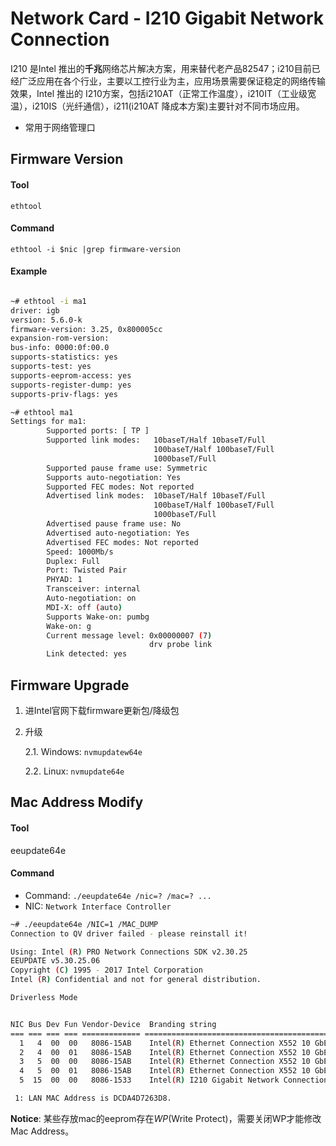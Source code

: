 # Network Card - I210 Gigabit Network Connection

I210 是Intel 推出的**千兆**网络芯片解决方案，用来替代老产品82547；i210目前已经广泛应用在各个行业，主要以工控行业为主，应用场景需要保证稳定的网络传输效果，Intel 推出的 I210方案，包括i210AT（正常工作温度），i210IT（工业级宽温），i210IS（光纤通信），i211(i210AT 降成本方案)主要针对不同市场应用。

- 常用于网络管理口

## Firmware Version

#### Tool

`ethtool`

#### Command

`ethtool -i $nic |grep firmware-version`

#### Example
```bash

~# ethtool -i ma1
driver: igb
version: 5.6.0-k
firmware-version: 3.25, 0x800005cc
expansion-rom-version: 
bus-info: 0000:0f:00.0
supports-statistics: yes
supports-test: yes
supports-eeprom-access: yes
supports-register-dump: yes
supports-priv-flags: yes

~# ethtool ma1
Settings for ma1:
        Supported ports: [ TP ]
        Supported link modes:   10baseT/Half 10baseT/Full 
                                100baseT/Half 100baseT/Full 
                                1000baseT/Full 
        Supported pause frame use: Symmetric
        Supports auto-negotiation: Yes
        Supported FEC modes: Not reported
        Advertised link modes:  10baseT/Half 10baseT/Full 
                                100baseT/Half 100baseT/Full 
                                1000baseT/Full 
        Advertised pause frame use: No
        Advertised auto-negotiation: Yes
        Advertised FEC modes: Not reported
        Speed: 1000Mb/s
        Duplex: Full
        Port: Twisted Pair
        PHYAD: 1
        Transceiver: internal
        Auto-negotiation: on
        MDI-X: off (auto)
        Supports Wake-on: pumbg
        Wake-on: g
        Current message level: 0x00000007 (7)
                               drv probe link
        Link detected: yes
```


## Firmware Upgrade

1. 进Intel官网下载firmware更新包/降级包

2. 升级

    2.1. Windows: `nvmupdatew64e`

    2.2. Linux: `nvmupdate64e`


## Mac Address Modify

#### Tool

eeupdate64e

#### Command

- Command: `./eeupdate64e /nic=? /mac=? ...`
- NIC: `Network Interface Controller`

```bash
~# ./eeupdate64e /NIC=1 /MAC_DUMP
Connection to QV driver failed - please reinstall it!

Using: Intel (R) PRO Network Connections SDK v2.30.25
EEUPDATE v5.30.25.06
Copyright (C) 1995 - 2017 Intel Corporation
Intel (R) Confidential and not for general distribution.

Driverless Mode


NIC Bus Dev Fun Vendor-Device  Branding string
=== === === === ============= =================================================
  1   4  00  00   8086-15AB    Intel(R) Ethernet Connection X552 10 GbE Backpla
  2   4  00  01   8086-15AB    Intel(R) Ethernet Connection X552 10 GbE Backpla
  3   5  00  00   8086-15AB    Intel(R) Ethernet Connection X552 10 GbE Backpla
  4   5  00  01   8086-15AB    Intel(R) Ethernet Connection X552 10 GbE Backpla
  5  15  00  00   8086-1533    Intel(R) I210 Gigabit Network Connection

 1: LAN MAC Address is DCDA4D7263D8.
```

**Notice**: 某些存放mac的eeprom存在*WP*(Write Protect)，需要关闭WP才能修改Mac Address。



